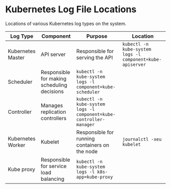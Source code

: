 # Kubernetes Log File Locations

Locations of various Kubernetes log types on the system.

|Log Type|Component|Purpose|Location|
|--------|---------|-------|--------|
|Kubernetes Master|API server|Responsible for serving the API|`kubectl -n kube-system logs -l component=kube-apiserver`|
|Scheduler|Responsible for making scheduling decisions|`kubectl -n kube-system logs -l component=kube-scheduler`|
|Controller|Manages replication controllers|`kubectl -n kube-system logs -l component=kube-controller-manager`|
|Kubernetes Worker|Kubelet|Responsible for running containers on the node|`journalctl -xeu kubelet`|
|Kube proxy|Responsible for service load balancing|`kubectl -n kube-system logs -l k8s-app=kube-proxy`|
